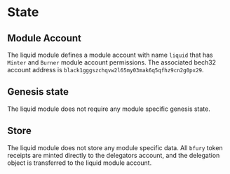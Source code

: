 <!--
order: 2
-->

# State

## Module Account
The liquid module defines a module account with name `liquid` that has `Minter` and `Burner` module account permissions. The associated bech32 account address is `black1gggszchqvw2l65my03mak6q5qfhz9cn2g0px29`. 

## Genesis state

The liquid module does not require any module specific genesis state.

## Store

The liquid module does not store any module specific data. All `bfury` token receipts are minted directly to the delegators account, and the delegation object is transferred to the liquid module account. 